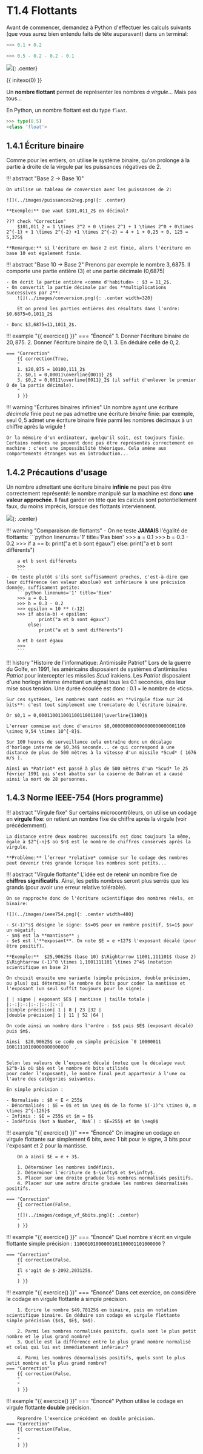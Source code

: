 # T1.4 Flottants

Avant de commencer, demandez à Python d'effectuer les calculs suivants (que vous aurez bien entendu faits de tête auparavant) dans un terminal:
```python
>>> 0.1 + 0.2

>>> 0.5 - 0.2 - 0.2 - 0.1

```

![](../images/floating-point-numbers.jpg){: .center} 

{{ initexo(0) }}


Un **nombre flottant** permet de représenter les nombres *à virgule*... Mais pas tous...

En Python, un nombre flottant est du type `float`.

```python
>>> type(0.5)
<class 'float'>
```

## 1.4.1 Écriture binaire

Comme pour les entiers, on utilise le système binaire, qu'on prolonge à la partie à droite de la virgule par les puissances négatives de 2.

!!! abstract "Base 2 → Base 10"

    On utilise un tableau de conversion avec les puissances de 2:

    ![](../images/puissances2neg.png){: .center} 

    **Exemple:** Que vaut $101,011_2$ en décimal?

    ??? check "Correction"
        $101,011_2 = 1 \times 2^2 + 0 \times 2^1 + 1 \times 2^0 + 0\times 2^{-1} + 1 \times 2^{-2} +1 \times 2^{-2} = 4 + 1 + 0,25 + 0, 125 = 5,375$

    **Remarque:** si l'écriture en base 2 est finie, alors l'écriture en base 10 est également finie.


!!! abstract "Base 10 → Base 2"
    Prenons par exemple le nombre $3,6875$. Il comporte une partie entière (3)  et une partie décimale (0,6875)

    - On écrit la partie entière «comme d'habitude» : $3 = 11_2$.
    - On convertit la partie décimale par des **multiplications successives par 2**:
        ![](../images/conversion.png){: .center width=320} 

        Et on prend les parties entières des résultats dans l'ordre: $0,6875=0,1011_2$
    
    - Donc $3,6875=11,1011_2$.


!!! example "{{ exercice() }}"
    === "Énoncé" 
        1. Donner l'écriture binaire de $20,875$.
        2. Donner l'écriture binaire de $0,1$.
        3. En déduire celle de $0,2$.

    === "Correction" 
        {{ correction(True, 
        "
        1. $20,875 = 10100,111_2$
        2. $0,1 = 0,00011\overline{0011}_2$
        3. $0,2 = 0,0011\overline{0011}_2$ (il suffit d'enlever le premier 0 de la partie décimale).
        "
        ) }}

!!! warning "Écritures binaires infinies"
    Un nombre ayant une écriture *décimale* finie peut ne pas admettre une écriture *binaire* finie: par exemple, seul $0,5$ admet une écriture binaire finie parmi les nombres décimaux à un chiffre après la vrigule !
    
    Or la mémoire d'un ordinateur, quelqu'il soit, est toujours finie. Certains nombres ne peuvent donc pas être représentés correctement en machine : c'est une impossibilité théorique. Cela amène aux comportements étranges vus en introduction...

## 1.4.2 Précautions d'usage

Un nombre admettant une écriture binaire **infinie** ne peut pas être correctement représenté: le nombre manipulé sur la machine est donc **une valeur approchée**.  Il faut garder en tête que les calculs sont potentiellement faux, du moins imprécis, lorsque des flottants interviennent.

![](../images/grusplan_while.jpg){: .center} 

!!! warning "Comparaison de flottants"
    - On ne teste **JAMAIS** l'égalité de flottants:
        ```python linenums='1' title='Pas bien'
        >>> a = 0.1
        >>> b = 0.3 - 0.2
        >>> if a == b:
                print("a et b sont égaux")
            else:
                print("a et b sont différents")

        a et b sont différents
        >>> 
        ```
    - On teste plutôt s'ils sont suffisamment proches, c'est-à-dire que leur différence (en valeur absolue) est inférieure à une précision donnée, suffisament petite:
        ```python linenums='1' title='Bien'
        >>> a = 0.1
        >>> b = 0.3 - 0.2
        >>> epsilon = 10 ** (-12)
        >>> if abs(a-b) < epsilon:
                print("a et b sont égaux")
            else:
                print("a et b sont différents")

        a et b sont égaux
        >>>
        ```

!!! history "Histoire de l'informatique: Antimissile Patriot"
    Lors de la guerre du Golfe, en 1991, les américains disposaient de systèmes d'antimissiles *Patriot* pour intercepter les missiles *Scud* irakiens.
    Les *Patriot* disposaient d'une horloge interne émettant un signal tous les 0.1 secondes, dès leur mise sous tension. Une durée écoulée est donc : 0.1 × le nombre de «tics».
    
    Sur ces systèmes, les nombres sont codés en **virgule fixe sur 24 bits**: c'est tout simplement une troncature de l'écriture binaire.

    Or $0,1 = 0,00011001100110011001100|\overline{1100}$ 
    
    L'erreur commise est donc d'environ $0,000000000000000000000001100 \simeq 9,54 \times 10^{-8}$.

    Sur 100 heures de surveillance cela entraîne donc un décalage d'horloge interne de $0,34$ seconde... ce qui correspond à une distance de plus de 500 mètres à la vitesse d'un missile *Scud* ( 1676 m/s ).
    
    Ainsi un *Patriot* est passé à plus de 500 mètres d'un *Scud* le 25 février 1991 qui s'est abattu sur la caserne de Dahran et a causé ainsi la mort de 28 personnes.



## 1.4.3 Norme IEEE-754 (Hors programme)

!!! abstract "Virgule fixe"
    Sur certains microcontrôleurs, on utilise un codage en **virgule fixe**: on retient un nombre fixe de chiffre après la virgule (voir précédemment).

    La distance entre deux nombres successifs est donc toujours la même, égale à $2^{-n}$ où $n$ est le nombre de chiffres conservés après la virgule.

    **Problème:** l’erreur *relative* commise sur le codage des nombres peut devenir très grande lorsque les nombres sont petits...

!!! abstract "Virgule flottante"
    L'idée est de retenir un nombre fixe de **chiffres significatifs**.
    Ainsi, les petits nombres seront plus serrés que les grands (pour avoir une erreur relative tolérable).

    On se rapproche donc de l'écriture scientifique des nombres réels, en binaire:

    ![](../images/ieee754.png){: .center width=480} 

    - $(-1)^s$ désigne le signe: $s=0$ pour un nombre positif, $s=1$ pour un négatif;
    - $m$ est la **mantisse** ;
    - $e$ est l'**exposant**. On note $E = e +127$ l'exposant décalé (pour être positif).

    **Exemple:**  $25,90625$ (base 10) $\Rightarrow 11001,111101$ (base 2) $\Rightarrow (-1)^0 \times 1,1001111101 \times 2^4$ (notation scientifique en base 2)

    On choisit ensuite une variante (simple précision, double précision, ou plus) qui détermine le nombre de bits pour coder la mantisse et l'exposant (un seul suffit toujours pour le signe).

    | | signe | exposant $E$ | mantisse | taille totale |
    |:-:|:-:|:-:|:-:|:-:|
    |simple précision| 1 | 8 | 23 |32 |
    |double précision| 1 | 11 | 52 |64 |

    On code ainsi un nombre dans l'ordre : $s$ puis $E$ (exposant décalé) puis $m$.
    
    Ainsi  $20,90625$ se code en simple précision `0 10000011 10011110100000000000000` .
    

    Selon les valeurs de l’exposant décalé (notez que le décalage vaut $2^b-1$ où $b$ est le nombre de bits utilisés
    pour coder l’exposant), le nombre final peut appartenir à l'une ou l'autre des catégories suivantes.

    En simple précision :
    
    - Normalisés : $0 < E < 255$
    - Dénormalisés : $E = 0$ et $m \neq 0$ de la forme $(-1)^s \times 0, m \times 2^{-126}$
    - Infinis : $E = 255$ et $m = 0$ 
    - Indéfinis (Not a Number, `NaN`) : $E=255$ et $m \neq0$


!!! example "{{ exercice() }}"
    === "Énoncé" 
        On imagine un codage en virgule flottante sur simplement 6 bits, avec 1 bit pour le signe, 3 bits pour l'exposant et 2 pour la mantisse.

        On a ainsi $E = e + 3$.

        1. Déterminer les nombres indéfinis.
        2. Déterminer l'écriture de $-\infty$ et $+\infty$.
        3. Placer sur une droite graduée les nombres normalisés positifs.
        4. Placer sur une autre droite graduée les nombres dénormalisés positifs.

    === "Correction" 
        {{ correction(False, 
        "
        ![](../images/codage_vf_6bits.png){: .center} 
        "
        ) }}


!!! example "{{ exercice() }}"
    === "Énoncé" 
        Quel nombre s'écrit en virgule flottante simple précision : `11000101000000101100001101000000` ?

    === "Correction" 
        {{ correction(False, 
        "
        Il s'agit de $-2092,203125$.
        "
        ) }}
!!! example "{{ exercice() }}"
    === "Énoncé" 
        Dans cet exercice, on considère le codage en virgule flottante à simple précision.

        1. Écrire le nombre $49,78125$ en binaire, puis en notation scientifique binaire. En déduire son codage en virgule flottante simple précision ($s$, $E$, $m$).

        2. Parmi les nombres normalisés positifs, quels sont le plus petit nombre et le plus grand nombre?
        3. Quelle est la différence entre le plus grand nombre normalisé et celui qui lui est immédiatement inférieur?

        4. Parmi les nombres dénormalisés positifs, quels sont le plus petit nombre et le plus grand nombre?
    === "Correction" 
        {{ correction(False, 
        "
        "
        ) }}

!!! example "{{ exercice() }}"
    === "Énoncé" 
        Python utilise le codage en virgule flottante **double** précision.
        
        Reprendre l'exercice précédent en double précision.
    === "Correction" 
        {{ correction(False, 
        "
        "
        ) }}
